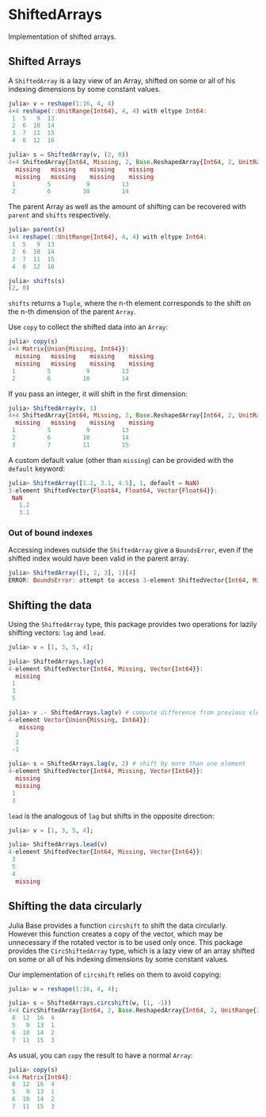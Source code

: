 # ShiftedArrays

Implementation of shifted arrays.

## Shifted Arrays

A `ShiftedArray` is a lazy view of an Array, shifted on some or all of his indexing dimensions by some constant values.

```julia
julia> v = reshape(1:16, 4, 4)
4×4 reshape(::UnitRange{Int64}, 4, 4) with eltype Int64:
 1  5   9  13
 2  6  10  14
 3  7  11  15
 4  8  12  16

julia> s = ShiftedArray(v, (2, 0))
4×4 ShiftedArray{Int64, Missing, 2, Base.ReshapedArray{Int64, 2, UnitRange{Int64}, Tuple{}}}:
  missing   missing    missing    missing
  missing   missing    missing    missing
 1         5          9         13
 2         6         10         14 
```

The parent Array as well as the amount of shifting can be recovered with `parent` and `shifts` respectively.

```julia
julia> parent(s)
4×4 reshape(::UnitRange{Int64}, 4, 4) with eltype Int64:
 1  5   9  13
 2  6  10  14
 3  7  11  15
 4  8  12  16

julia> shifts(s)
(2, 0)
```

`shifts` returns a `Tuple`, where the n-th element corresponds to the shift on the n-th dimension of the parent `Array`.

Use `copy` to collect the shifted data into an `Array`:

```julia
julia> copy(s)
4×4 Matrix{Union{Missing, Int64}}:
  missing   missing    missing    missing
  missing   missing    missing    missing
 1         5          9         13
 2         6         10         14   
```

If you pass an integer, it will shift in the first dimension:

```julia
julia> ShiftedArray(v, 1)
4×4 ShiftedArray{Int64, Missing, 2, Base.ReshapedArray{Int64, 2, UnitRange{Int64}, Tuple{}}}:
  missing   missing    missing    missing
 1         5          9         13
 2         6         10         14
 3         7         11         15
```

A custom default value (other than `missing`) can be provided with the `default` keyword:

```julia
julia> ShiftedArray([1.2, 3.1, 4.5], 1, default = NaN)
3-element ShiftedVector{Float64, Float64, Vector{Float64}}:
 NaN
   1.2
   3.1
```

### Out of bound indexes

Accessing indexes outside the `ShiftedArray` give a `BoundsError`, even if the shifted index would have been valid in the parent array.

```julia
julia> ShiftedArray([1, 2, 3], 1)[4]
ERROR: BoundsError: attempt to access 3-element ShiftedVector{Int64, Missing, Vector{Int64}} at index [4]
```

## Shifting the data

Using the `ShiftedArray` type, this package provides two operations for lazily shifting vectors: `lag` and `lead`.

```julia
julia> v = [1, 3, 5, 4];

julia> ShiftedArrays.lag(v)
4-element ShiftedVector{Int64, Missing, Vector{Int64}}:
  missing
 1
 3
 5       

julia> v .- ShiftedArrays.lag(v) # compute difference from previous element without unnecessary allocations
4-element Vector{Union{Missing, Int64}}:
   missing
  2
  2
 -1       

julia> s = ShiftedArrays.lag(v, 2) # shift by more than one element
4-element ShiftedVector{Int64, Missing, Vector{Int64}}:
  missing
  missing
 1
 3
```

`lead` is the analogous of `lag` but shifts in the opposite direction:

```julia
julia> v = [1, 3, 5, 4];

julia> ShiftedArrays.lead(v)
4-element ShiftedVector{Int64, Missing, Vector{Int64}}:
 3
 5
 4
  missing
```

## Shifting the data circularly

Julia Base provides a function `circshift` to shift the data circularly. However this function
creates a copy of the vector, which may be unnecessary if the rotated vector is to be used only once.
This package provides the `CircShiftedArray` type, which is a lazy view of an array
shifted on some or all of his indexing dimensions by some constant values.

Our implementation of `circshift` relies on them to avoid copying:

```julia
julia> w = reshape(1:16, 4, 4);

julia> s = ShiftedArrays.circshift(w, (1, -1))
4×4 CircShiftedArray{Int64, 2, Base.ReshapedArray{Int64, 2, UnitRange{Int64}, Tuple{}}}:
 8  12  16  4
 5   9  13  1
 6  10  14  2
 7  11  15  3
```

As usual, you can `copy` the result to have a normal `Array`:

```julia
julia> copy(s)
4×4 Matrix{Int64}:
 8  12  16  4
 5   9  13  1
 6  10  14  2
 7  11  15  3
```
